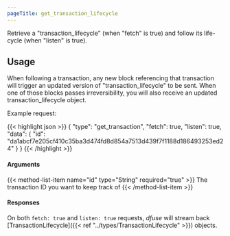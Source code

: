 ```yaml
---
pageTitle: get_transaction_lifecycle
---
```

Retrieve a "transaction_lifecycle" (when "fetch" is true) and follow
its life-cycle (when "listen" is true).

## Usage

When following a transaction, any new block referencing that transaction
will trigger an updated version of "transaction_lifecycle" to be sent.
When one of those blocks passes irreversibility, you will also receive
an updated transaction_lifecycle object.

Example request:

{{< highlight json >}}
{
  "type": "get_transaction",
  "fetch": true,
  "listen": true,
  "data": {
    "id": "da1abcf7e205cf410c35ba3d474fd8d854a7513d439f7f1188d186493253ed24"
  }
}
{{< /highlight >}}

#### Arguments

{{< method-list-item name="id" type="String" required="true" >}}
  The transaction ID you want to keep track of
{{< /method-list-item >}}

#### Responses

On both `fetch: true` and `listen: true` requests, _dfuse_ will stream back [TransactionLifecycle]({{< ref "../types/TransactionLifecycle" >}}) objects.
